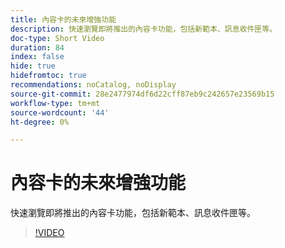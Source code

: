 ```yaml
---
title: 內容卡的未來增強功能
description: 快速瀏覽即將推出的內容卡功能，包括新範本、訊息收件匣等。
doc-type: Short Video
duration: 84
index: false
hide: true
hidefromtoc: true
recommendations: noCatalog, noDisplay
source-git-commit: 28e2477974df6d22cff87eb9c242657e23569b15
workflow-type: tm+mt
source-wordcount: '44'
ht-degree: 0%

---
```



# 內容卡的未來增強功能

快速瀏覽即將推出的內容卡功能，包括新範本、訊息收件匣等。

<!-- 62_S603_3442534_83_future-enhancements-for-content-cards -->
>[!VIDEO](https://video.tv.adobe.com/v/3458202/?learn=on&enablevpops=true)
